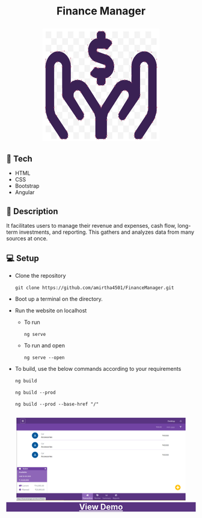 <h1 align="center">Finance Manager</h1>
<h2 align="center">
    <img src="src/assets/images/download.png" height="300px" width="310;ppx">
</h2>

## 🧱 Tech
- HTML
- CSS
- Bootstrap
- Angular

## 🧾 Description
It facilitates users to manage their revenue and expenses, cash flow, long-term investments, and reporting. This gathers and analyzes data from many sources at once.

## 💻 Setup
- Clone the repository

    ` git clone https://github.com/amirtha4501/FinanceManager.git `
- Boot up a terminal on the directory.
- Run the website on localhost
    - To run

        `ng serve`
    - To run and open

        `ng serve --open`
- To build, use the below commands according to your requirements

    `ng build`

    `ng build --prod `

    `ng build --prod --base-href "/"`

<h2 align="center">
    <img src="src/assets/images/finance_desktop.png" height="220px">
    <div style="background-color:#593481" width="310px"><a href="https://financemanager.amirtha.ml" style="color:white">View Demo</a></div>
</h2>
